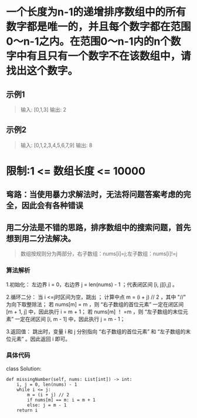 # 一个长度为n-1的递增排序数组中的所有数字都是唯一的，并且每个数字都在范围0～n-1之内。在范围0～n-1内的n个数字中有且只有一个数字不在该数组中，请找出这个数字。
## 示例1
>输入: [0,1,3]
>输出: 2
## 示例2
>输入: [0,1,2,3,4,5,6,7,9]
输出: 8
# 限制:1 <= 数组长度 <= 10000

## 弯路：当使用暴力求解法时，无法将问题答案考虑的完全，因此会有各种错误

## 用二分法是不错的思路，排序数组中的搜索问题，首先想到用二分法解决。
>数组按规则分为两部分，右子数组：nums[i]=j;左子数组：nums[i]!=j
### 算法解析

1.初始化： 左边界 i = 0，右边界 j = len(nums) - 1 ；代表闭区间 [i, j][i,j] 。

2.循环二分： 当 i <=j时区间为空，跳出 ；
计算中点 m = (i + j) // 2 ，其中 "//" 为向下取整除法；
若 nums[m] = m  ，则 “右子数组的首位元素” 一定在闭区间 [m + 1, j] 中，因此执行 i = m + 1；
若 nums[m] ！
 =m ，则 “左子数组的末位元素” 一定在闭区间 [i, m - 1] 中，因此执行 j = m - 1；

3.返回值： 跳出时，变量 i 和 j 分别指向 “右子数组的首位元素” 和 “左子数组的末位元素” 。因此返回 i 即可。
### 具体代码
 class Solution:
 
    def missingNumber(self, nums: List[int]) -> int:
        i, j = 0, len(nums) - 1
        while i <= j:
            m = (i + j) // 2
            if nums[m] == m: i = m + 1
            else: j = m - 1
        return i

